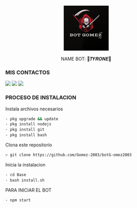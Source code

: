 <p align="center">
<img src="./media/imagen.png" width="140" height="140"/>
</p>
<p align="center">
NAME BOT: 👾𝑻𝒀𝑹𝑶𝑵𝑬👾

### MIS CONTACTOS
<p>
<a href="http://wa.me/+573135621474" target="blank"><img src="https://img.shields.io/badge/Whatsapp-30302f?style=flat&logo=whatsapp" /></a>
<a href="http://www.instagram.com/tyrone_bot_2003" target="blank"><img src="https://img.shields.io/badge/Instagram-30302f?style=flat&logo=instagram" /></a>
<a href="https://www.youtube.com/channel/UC-HPutaDGeTPjrCId0bXQgg" target="blank"><img src="https://img.shields.io/badge/Youtube-30302f?style=flat&logo=youtube" /></a>

 
</p>

### PROCESO DE INSTALACION
Instala archivos necesarios
```bash
- pkg upgrade && update
- pkg install nodejs
- pkg install git
- pkg install bash
```
Clona este repositorio
 ```bash
> git clone https://github.com/Gomez-2003/botG-omez2003
```
Inicia la instalacion
```bash
- cd Base
- bash install.sh
```
PARA INICIAR EL BOT

 ```bash
- npm start
```


